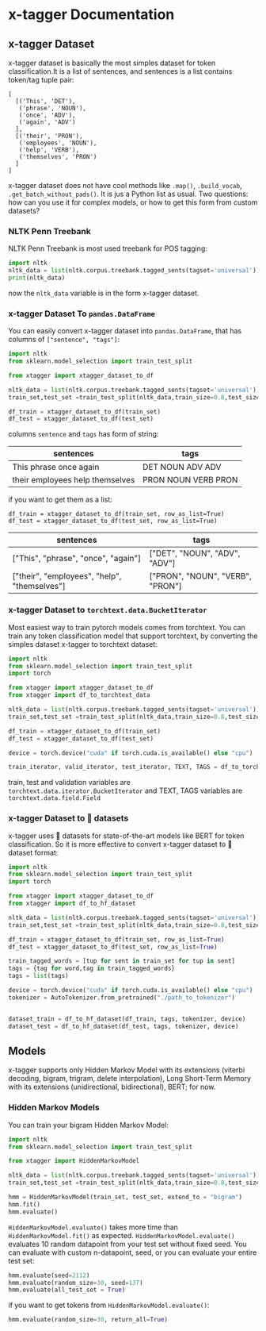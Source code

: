 # x-tagger Documentation
## x-tagger Dataset

x-tagger dataset is basically the most simples dataset for token classification.It is a list of sentences, and sentences is a list contains token/tag tuple pair:

```
[
  [('This', 'DET'),
   ('phrase', 'NOUN'),
   ('once', 'ADV'),
   ('again', 'ADV')
  ],
  [('their', 'PRON'),
   ('employees', 'NOUN'),
   ('help', 'VERB'),
   ('themselves', 'PRON')
  ]
]
```

x-tagger dataset does not have cool methods like ```.map()```, ```.build_vocab```, ```.get_batch_without_pads()```. It is jus a Python list as usual. Two questions: how can you use it for complex models, or how to get this form from custom datasets?

### NLTK Penn Treebank

NLTK Penn Treebank is most used treebank for POS tagging:

```python
import nltk
nltk_data = list(nltk.corpus.treebank.tagged_sents(tagset='universal'))
print(nltk_data)
```
now the ```nltk_data``` variable is in the form x-tagger dataset.

### x-tagger Dataset To ```pandas.DataFrame```

You can easily convert x-tagger dataset into ```pandas.DataFrame```, that has columns of ```["sentence", "tags"]```:

```python
import nltk
from sklearn.model_selection import train_test_split

from xtagger import xtagger_dataset_to_df

nltk_data = list(nltk.corpus.treebank.tagged_sents(tagset='universal'))
train_set,test_set =train_test_split(nltk_data,train_size=0.8,test_size=0.2,random_state = 2112)

df_train = xtagger_dataset_to_df(train_set)
df_test = xtagger_dataset_to_df(test_set)
```

columns ```sentence``` and ```tags``` has form of string:

| sentences                       | tags        |
|---------------------------------|-------------|
| This phrase once again                | DET NOUN ADV ADV           |
| their employees help themselves       | PRON NOUN VERB PRON    |

if you want to get them as a list:

```python3
df_train = xtagger_dataset_to_df(train_set, row_as_list=True)
df_test = xtagger_dataset_to_df(test_set, row_as_list=True)
```

| sentences                       | tags        |
|---------------------------------|-------------|
| ["This", "phrase", "once", "again"]                | ["DET", "NOUN", "ADV", "ADV"]           |
| ["their", "employees", "help", "themselves"]       | ["PRON", "NOUN", "VERB", "PRON"]    |

### x-tagger Dataset to ```torchtext.data.BucketIterator```

Most easiest way to train pytorch models comes from torchtext. You can train any token classification model that support torchtext, by converting the simples dataset x-tagger to torchtext dataset:

```python
import nltk
from sklearn.model_selection import train_test_split
import torch

from xtagger import xtagger_dataset_to_df
from xtagger import df_to_torchtext_data

nltk_data = list(nltk.corpus.treebank.tagged_sents(tagset='universal'))
train_set,test_set =train_test_split(nltk_data,train_size=0.8,test_size=0.2,random_state = 2112)

df_train = xtagger_dataset_to_df(train_set)
df_test = xtagger_dataset_to_df(test_set)

device = torch.device("cuda" if torch.cuda.is_available() else "cpu")

train_iterator, valid_iterator, test_iterator, TEXT, TAGS = df_to_torchtext_data(df_train, df_test, device, batch_size=32)
```

train, test and validation variables are ```torchtext.data.iterator.BucketIterator``` and TEXT, TAGS variables are ```torchtext.data.field.Field```

### x-tagger Dataset to 🤗 datasets

x-tagger uses 🤗 datasets for state-of-the-art models like BERT for token classification. So it is more effective to convert x-tagger dataset to 🤗 dataset format:

```python
import nltk
from sklearn.model_selection import train_test_split
import torch

from xtagger import xtagger_dataset_to_df
from xtagger import df_to_hf_dataset

nltk_data = list(nltk.corpus.treebank.tagged_sents(tagset='universal'))
train_set,test_set =train_test_split(nltk_data,train_size=0.8,test_size=0.2,random_state = 2112)

df_train = xtagger_dataset_to_df(train_set, row_as_list=True)
df_test = xtagger_dataset_to_df(test_set, row_as_list=True)

train_tagged_words = [tup for sent in train_set for tup in sent]
tags = {tag for word,tag in train_tagged_words}
tags = list(tags)

device = torch.device("cuda" if torch.cuda.is_available() else "cpu")
tokenizer = AutoTokenizer.from_pretrained("./path_to_tokenizer")


dataset_train = df_to_hf_dataset(df_train, tags, tokenizer, device)
dataset_test = df_to_hf_dataset(df_test, tags, tokenizer, device)
```
## Models

x-tagger supports only Hidden Markov Model with its extensions (viterbi decoding, bigram, trigram, delete interpolation), Long Short-Term Memory with its extensions (unidirectional, bidirectional), BERT; for now.

### Hidden Markov Models

You can train your bigram Hidden Markov Model:

```python
import nltk
from sklearn.model_selection import train_test_split

from xtagger import HiddenMarkovModel

nltk_data = list(nltk.corpus.treebank.tagged_sents(tagset='universal'))
train_set,test_set =train_test_split(nltk_data,train_size=0.8,test_size=0.2,random_state = 2112)

hmm = HiddenMarkovModel(train_set, test_set, extend_to = "bigram")
hmm.fit()
hmm.evaluate()
```

```HiddenMarkovModel.evaluate()``` takes more time than ```HiddenMarkovModel.fit()``` as expected. ```HiddenMarkovModel.evaluate()``` evaluates 10 random datapoint from your test set without fixed seed. You can evaluate with custom n-datapoint, seed, or you can evaluate your entire test set:

```python
hmm.evaluate(seed=2112)
hmm.evaluate(random_size=30, seed=137)
hmm.evaluate(all_test_set = True)
```

if you want to get tokens from  ```HiddenMarkovModel.evaluate()```:

```python
hmm.evaluate(random_size=30, return_all=True)
```




